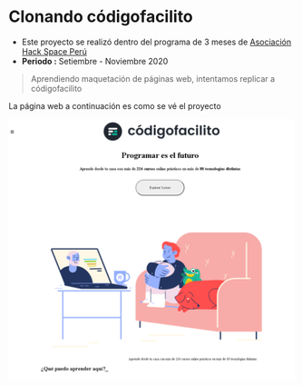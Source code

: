 Clonando códigofacilito
=============
- Este proyecto se realizó dentro del programa de 3 meses de [Asociación Hack Space Perú](https://www.hackspace.pe/ "Asociación Hack Space Perú")
- **Periodo :** Setiembre - Noviembre 2020
> Aprendiendo maquetación de páginas web, intentamos replicar a códigofacilito

La página web a continuación es como se vé el proyecto

![](https://raw.githubusercontent.com/sgcm14/Clon_codigo_facilito/master/codigo_facilito.png)
